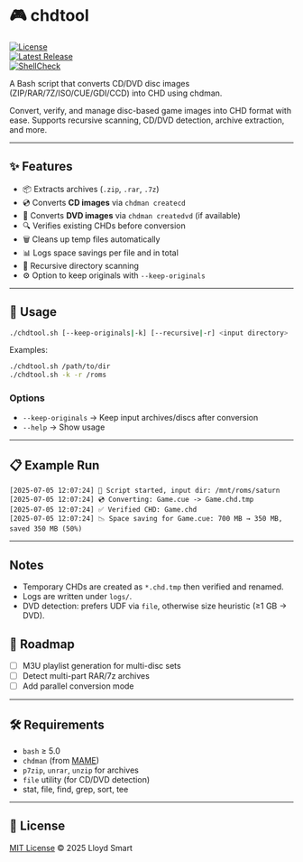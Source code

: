 # 🎮 chdtool  

[![License](https://img.shields.io/github/license/lloydsmart/chdtool)](https://github.com/lloydsmart/chdtool/blob/master/LICENSE)  
[![Latest Release](https://img.shields.io/github/v/release/lloydsmart/chdtool)](https://github.com/lloydsmart/chdtool/releases)  
[![ShellCheck](https://github.com/lloydsmart/chdtool/actions/workflows/shellcheck.yml/badge.svg)](https://github.com/lloydsmart/chdtool/actions/workflows/shellcheck.yml)

A Bash script that converts CD/DVD disc images (ZIP/RAR/7Z/ISO/CUE/GDI/CCD) into CHD using chdman.

Convert, verify, and manage disc-based game images into CHD format with ease.
Supports recursive scanning, CD/DVD detection, archive extraction, and more.

---

## ✨ Features  

- 📦 Extracts archives (`.zip`, `.rar`, `.7z`)
- 💿 Converts **CD images** via `chdman createcd`
- 📀 Converts **DVD images** via `chdman createdvd` (if available)
- 🔍 Verifies existing CHDs before conversion
- 🗑️ Cleans up temp files automatically
- 📊 Logs space savings per file and in total
- 🔄 Recursive directory scanning
- ⚙️ Option to keep originals with `--keep-originals`

---

## 🚀 Usage
```bash
./chdtool.sh [--keep-originals|-k] [--recursive|-r] <input directory>
```

Examples:
```bash
./chdtool.sh /path/to/dir
./chdtool.sh -k -r /roms
```

### Options

- `--keep-originals` → Keep input archives/discs after conversion
- `--help` → Show usage

---

## 📋 Example Run

```text
[2025-07-05 12:07:24] 🚀 Script started, input dir: /mnt/roms/saturn
[2025-07-05 12:07:24] 💿 Converting: Game.cue -> Game.chd.tmp
[2025-07-05 12:07:24] ✅ Verified CHD: Game.chd
[2025-07-05 12:07:24] 📉 Space saving for Game.cue: 700 MB → 350 MB, saved 350 MB (50%)
```

---

## Notes
- Temporary CHDs are created as `*.chd.tmp` then verified and renamed.
- Logs are written under `logs/`.
- DVD detection: prefers UDF via `file`, otherwise size heuristic (≥1 GB → DVD).

## 🌟 Roadmap

- [ ] M3U playlist generation for multi-disc sets  
- [ ] Detect multi-part RAR/7z archives  
- [ ] Add parallel conversion mode  

---

## 🛠 Requirements

- `bash` ≥ 5.0  
- `chdman` (from [MAME](https://www.mamedev.org/))
- `p7zip`, `unrar`, `unzip` for archives
- `file` utility (for CD/DVD detection)
- stat, file, find, grep, sort, tee

---

## 📜 License

[MIT License](LICENSE) © 2025 Lloyd Smart
